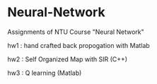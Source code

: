 # Neural-Network

Assignments of NTU Course "Neural Network"

hw1 : hand crafted back propogation with Matlab 

hw2 : Self Organized Map with SIR (C++)

hw3 : Q learning (Matlab)

